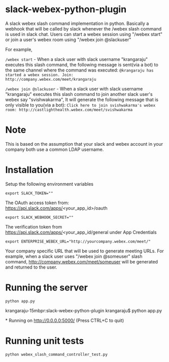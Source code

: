# slack-webex-python-plugin
A slack webex slash command implementation in python.
Basically a webhook that will be called by slack whenever the /webex slash command is used in slack chat.
Users can start a webex session using "/webex start" or join a user's webex room using "/webex join @slackuser"

For example,

`/webex start` - When a slack user with slack username "krangaraju" executes this slash command, the following message is sent(via a bot) to the same channel where the command was executed: `@krangaraju has started a webex session. Join: http://company.webex.com/meet/krangaraju`

`/webex join @slackuser` - When a slack user with slack username "krangaraju" executes this slash command to join another slack user's webex say "svishwakarma", It will generate the following message that is only visible to you(via a bot): `Click here to join svishwakarma's webex room: http://castlighthealth.webex.com/meet/svishwakarma`

# Note
This is based on the assumption that your slack and webex account in your company both use a common LDAP username. 

# Installation
Setup the following environment variables

`export SLACK_TOKEN=""`

The OAuth access token from: https://api.slack.com/apps/<your_app_id>/oauth

`export SLACK_WEBHOOK_SECRET=""`

The verification token from https://api.slack.com/apps/<your_app_id/general under App Credentials

`export ENTERPRISE_WEBEX_URL="http://yourcompany.webex.com/meet/"`

Your company specific URL that will be used to generate meeting URLs. For example, when a slack user
uses "/webex join @someuser" slash command, http://company.webex.com/meet/someuser will be generated and returned
to the user.

# Running the server
`python app.py`



krangaraju-15mbpr:slack-webex-python-plugin krangaraju$ python app.py
 
 \* Running on http://0.0.0.0:5000/ (Press CTRL+C to quit)

# Running unit tests
`python webex_slash_command_controller_test.py`

